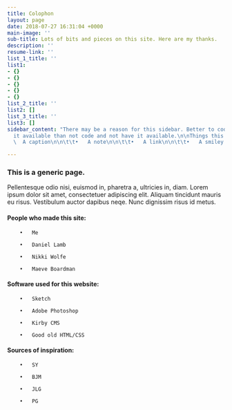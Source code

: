 ```yaml
---
title: Colophon
layout: page
date: 2018-07-27 16:31:04 +0000
main-image: ''
sub-title: Lots of bits and pieces on this site. Here are my thanks.
description: ''
resume-link: ''
list_1_title: ''
list1:
- {}
- {}
- {}
- {}
- {}
list_2_title: ''
list2: []
list_3_title: ''
list3: []
sidebar_content: "There may be a reason for this sidebar. Better to code it and have
  it available than not code and not have it available.\n\nThings this could be:\n\n\t\t•
  \  A caption\n\n\t\t•   A note\n\n\t\t•   A link\n\n\t\t•   A smiley face :/"

---
```

### This is a generic page.

Pellentesque odio nisi, euismod in, pharetra a, ultricies in, diam. Lorem ipsum dolor sit amet, consectetuer adipiscing elit. Aliquam tincidunt mauris eu risus. Vestibulum auctor dapibus neqe. Nunc dignissim risus id metus.

#### People who made this site:

		•   Me

		•   Daniel Lamb

		•   Nikki Wolfe

		•   Maeve Boardman

#### Software used for this website:

		•   Sketch

		•   Adobe Photoshop

		•   Kirby CMS

		•   Good old HTML/CSS

#### Sources of inspiration:

		•   SY

		•   BJM

		•   JLG

		•   PG